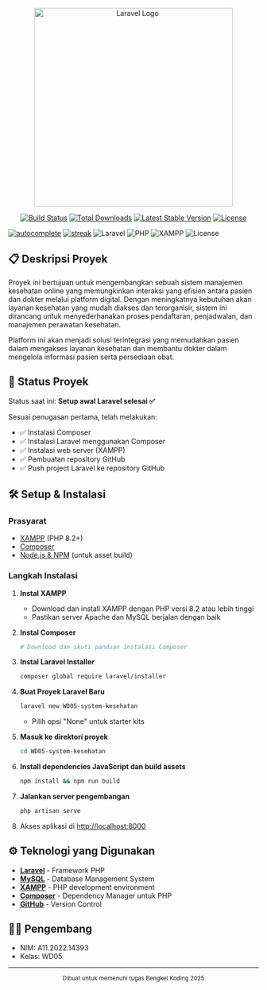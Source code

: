 <p align="center"><a href="https://laravel.com" target="_blank"><img src="https://raw.githubusercontent.com/laravel/art/master/logo-lockup/5%20SVG/2%20CMYK/1%20Full%20Color/laravel-logolockup-cmyk-red.svg" width="400" alt="Laravel Logo"></a></p>

<p align="center">
<a href="https://github.com/laravel/framework/actions"><img src="https://github.com/laravel/framework/workflows/tests/badge.svg" alt="Build Status"></a>
<a href="https://packagist.org/packages/laravel/framework"><img src="https://img.shields.io/packagist/dt/laravel/framework" alt="Total Downloads"></a>
<a href="https://packagist.org/packages/laravel/framework"><img src="https://img.shields.io/packagist/v/laravel/framework" alt="Latest Stable Version"></a>
<a href="https://packagist.org/packages/laravel/framework"><img src="https://img.shields.io/packagist/l/laravel/framework" alt="License"></a>
</p>

[![autocomplete](https://codeium.com/badges/user/villainium/autocomplete)](https://codeium.com/profile/villainium)
[![streak](https://codeium.com/badges/v2/user/villainium/streak)](https://codeium.com/profile/villainium)
![Laravel](https://img.shields.io/badge/Laravel-12.x-FF2D20?style=for-the-badge&logo=laravel&logoColor=white)
![PHP](https://img.shields.io/badge/PHP-8.2+-777BB4?style=for-the-badge&logo=php&logoColor=white)
![XAMPP](https://img.shields.io/badge/XAMPP-Apache-FB7A24?style=for-the-badge&logo=xampp&logoColor=white)
![License](https://img.shields.io/badge/License-MIT-green?style=for-the-badge)

## 📋 Deskripsi Proyek

Proyek ini bertujuan untuk mengembangkan sebuah sistem manajemen kesehatan online yang memungkinkan interaksi yang efisien antara pasien dan dokter melalui platform digital. Dengan meningkatnya kebutuhan akan layanan kesehatan yang mudah diakses dan terorganisir, sistem ini dirancang untuk menyederhanakan proses pendaftaran, penjadwalan, dan manajemen perawatan kesehatan.

Platform ini akan menjadi solusi terintegrasi yang memudahkan pasien dalam mengakses layanan kesehatan dan membantu dokter dalam mengelola informasi pasien serta persediaan obat.

## 🚀 Status Proyek

Status saat ini: **Setup awal Laravel selesai ✅**

Sesuai penugasan pertama, telah melakukan:
- ✅ Instalasi Composer
- ✅ Instalasi Laravel menggunakan Composer
- ✅ Instalasi web server (XAMPP)
- ✅ Pembuatan repository GitHub
- ✅ Push project Laravel ke repository GitHub

## 🛠️ Setup & Instalasi

### Prasyarat

- [XAMPP](https://www.apachefriends.org/download.html) (PHP 8.2+)
- [Composer](https://getcomposer.org/download/)
- [Node.js & NPM](https://nodejs.org/en/download/) (untuk asset build)

### Langkah Instalasi

1. **Instal XAMPP**
   - Download dan install XAMPP dengan PHP versi 8.2 atau lebih tinggi
   - Pastikan server Apache dan MySQL berjalan dengan baik

2. **Instal Composer**
   ```bash
   # Download dan ikuti panduan instalasi Composer
   ```

3. **Instal Laravel Installer**
   ```bash
   composer global require laravel/installer
   ```

4. **Buat Proyek Laravel Baru**
   ```bash
   laravel new WD05-system-kesehatan
   ```
   - Pilih opsi "None" untuk starter kits

5. **Masuk ke direktori proyek**
   ```bash
   cd WD05-system-kesehatan
   ```

6. **Install dependencies JavaScript dan build assets**
   ```bash
   npm install && npm run build
   ```

7. **Jalankan server pengembangan**
   ```bash
   php artisan serve
   ```

8. Akses aplikasi di [http://localhost:8000](http://localhost:8000)

## ⚙️ Teknologi yang Digunakan

- **[Laravel](https://laravel.com/)** - Framework PHP
- **[MySQL](https://www.mysql.com/)** - Database Management System
- **[XAMPP](https://www.apachefriends.org/index.html)** - PHP development environment
- **[Composer](https://getcomposer.org/)** - Dependency Manager untuk PHP
- **[GitHub](https://github.com/)** - Version Control

## 👨‍💻 Pengembang

- NIM: A11.2022.14393
- Kelas: WD05

---

<p align="center">
  <sub>Dibuat untuk memenuhi tugas Bengkel Koding 2025</sub>
</p>
